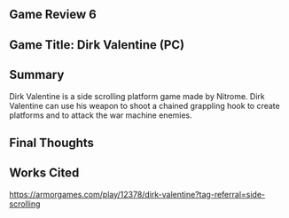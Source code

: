 ## Game Review 6

## Game Title: Dirk Valentine (PC) 

## Summary

Dirk Valentine is a side scrolling platform game made by Nitrome. Dirk Valentine can use his weapon to shoot a chained grappling hook to create platforms and to attack the war machine enemies.

## Final Thoughts



## Works Cited

https://armorgames.com/play/12378/dirk-valentine?tag-referral=side-scrolling
 
